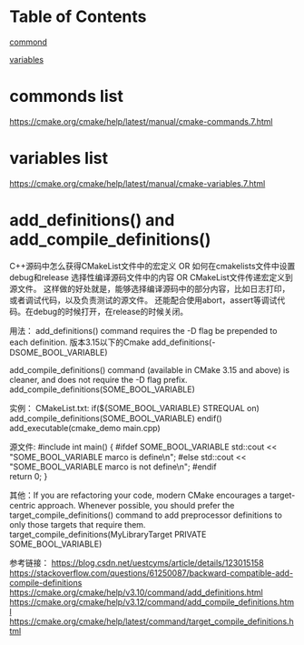 # Table of Contents

[commond](#commonds-list)

[variables](#variables-list)

# commonds list
https://cmake.org/cmake/help/latest/manual/cmake-commands.7.html

# variables list
https://cmake.org/cmake/help/latest/manual/cmake-variables.7.html

# add_definitions() and add_compile_definitions()
C++源码中怎么获得CMakeList文件中的宏定义 OR 如何在cmakelists文件中设置debug和release 选择性编译源码文件中的内容 OR
CMakeList文件传递宏定义到源文件。
这样做的好处就是，能够选择编译源码中的部分内容，比如日志打印，或者调试代码，以及负责测试的源文件。
还能配合使用abort，assert等调试代码。在debug的时候打开，在release的时候关闭。

用法：
add_definitions() command requires the -D flag be prepended to each definition. 版本3.15以下的Cmake
    add_definitions(-DSOME_BOOL_VARIABLE) 

add_compile_definitions() command (available in CMake 3.15 and above) is cleaner, and does not require the -D flag prefix.
    add_compile_definitions(SOME_BOOL_VARIABLE)

实例：
CMakeList.txt:
    if(${SOME_BOOL_VARIABLE} STREQUAL on)
        add_compile_definitions(SOME_BOOL_VARIABLE)
    endif()
    add_executable(cmake_demo main.cpp)

源文件:
    #include <iostream>
    int main() {
        #ifdef SOME_BOOL_VARIABLE
        std::cout << "SOME_BOOL_VARIABLE marco is define\n";
        #else
        std::cout << "SOME_BOOL_VARIABLE marco is not define\n";
        #endif        
        return 0;
    }

其他：If you are refactoring your code, modern CMake encourages a target-centric approach. Whenever possible, you should prefer the target_compile_definitions() command to add preprocessor definitions to only those targets that require them.
    target_compile_definitions(MyLibraryTarget PRIVATE SOME_BOOL_VARIABLE)

参考链接：
https://blog.csdn.net/uestcyms/article/details/123015158
https://stackoverflow.com/questions/61250087/backward-compatible-add-compile-definitions
https://cmake.org/cmake/help/v3.10/command/add_definitions.html
https://cmake.org/cmake/help/v3.12/command/add_compile_definitions.html
https://cmake.org/cmake/help/latest/command/target_compile_definitions.html

